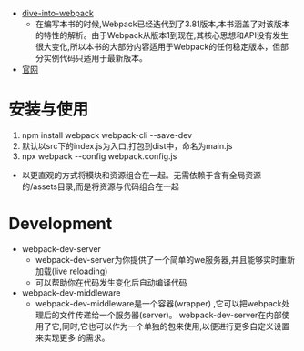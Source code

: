 * [dive-into-webpack](https://github.com/gwuhaolin/dive-into-webpack)
    * 在编写本书的时候,Webpack已经迭代到了3.81版本,本书涵盖了对该版本的特性的解析。由于Webpack从版本1到现在,其核心思想和API没有发生很大变化,所以本书的大部分内容适用于Webpack的任何稳定版本，但部分实例代码只适用于最新版本。
* [官网](https://webpack.js.org/)


# 安装与使用
1. npm install webpack webpack-cli --save-dev
2. 默认以src下的index.js为入口,打包到dist中，命名为main.js
3.  npx webpack --config webpack.config.js
* 以更直观的方式将模块和资源组合在一起。无需依赖于含有全局资源的/assets目录,而是将资源与代码组合在一起
# Development
* webpack-dev-server
    * webpack-dev-server为你提供了一个简单的we服务器,并且能够实时重新加载(live reloading)
    * 可以帮助你在代码发生变化后自动编译代码
 * webpack-dev-middleware
    * webpack-dev-middleware是一个容器(wrapper) ,它可以把webpack处理后的文件传递给一个服务器(server)。
    webpack-dev-server在内部使用了它,同时,它也可以作为一个单独的包来使用,以便进行更多自定义设置来实现更多
    的需求。   
